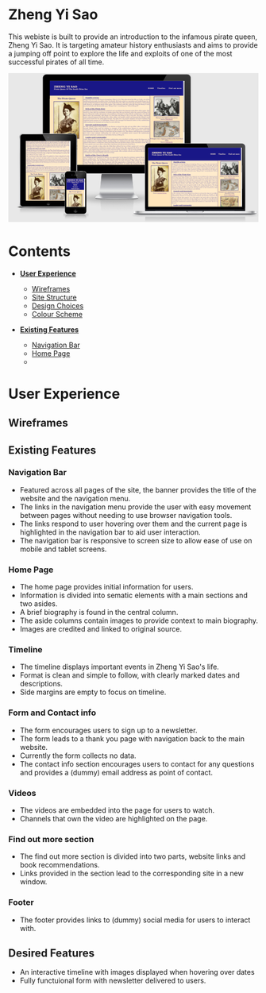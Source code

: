 # Zheng Yi Sao

This webiste is built to provide an introduction to the infamous pirate queen, Zheng Yi Sao. It is targeting amateur history enthusiasts and aims to provide a jumping off point to explore the life and exploits of one of the most successful pirates of all time.

![Zheng Yi Sao Responsive design](assets/readme-images/responsive-webpage.png)

# Contents

* [**User Experience**](<#user-experience>)
  * [Wireframes](<#wireframes>)
  * [Site Structure](<#site-structure>)
  * [Design Choices](<#design-choices>)
  * [Colour Scheme](<#colour-scheme>)

* [**Existing Features**](<#existing-features>)
  * [Navigation Bar](<#navigation-bar>)
  * [Home Page](<#home-page>)
  *

# User Experience

## Wireframes

## Existing Features

### Navigation Bar

  - Featured across all pages of the site, the banner provides the title of the website and the navigation menu. 
  - The links in the navigation menu provide the user with easy movement between pages without needing to use browser navigation tools.
  - The links respond to user hovering over them and the current page is highlighted in the navigation bar to aid user interaction.
  - The navigation bar is responsive to screen size to allow ease of use on mobile and tablet screens.

### Home Page
  - The home page provides initial information for users.
  - Information is divided into sematic elements with a main sections and two asides.
  - A brief biography is found in the central column.
  - The aside columns contain images to provide context to main biography.
  - Images are credited and linked to original source.

### Timeline
  - The timeline displays important events in Zheng Yi Sao's life.
  - Format is clean and simple to follow, with clearly marked dates and descriptions.
  - Side margins are empty to focus on timeline.

### Form and Contact info
  - The form encourages users to sign up to a newsletter.
  - The form leads to a thank you page with navigation back to the main website.
  - Currently the form collects no data.
  - The contact info section encourages users to contact for any questions and provides a (dummy) email address as point of contact.

### Videos
  - The videos are embedded into the page for users to watch.
  - Channels that own the video are highlighted on the page.

### Find out more section
  - The find out more section is divided into two parts, website links and book recommendations.
  - Links provided in the section lead to the corresponding site in a new window.

### Footer
  - The footer provides links to (dummy) social media for users to interact with.

## Desired Features

- An interactive timeline with images displayed when hovering over dates
- Fully functuional form with newsletter delivered to users.

